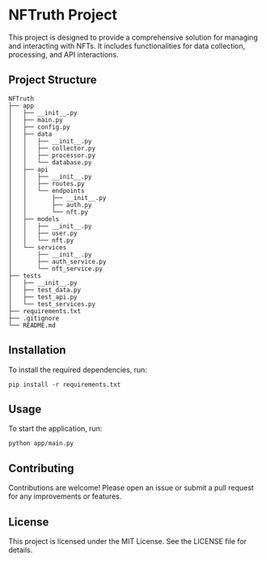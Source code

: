 # NFTruth Project

This project is designed to provide a comprehensive solution for managing and interacting with NFTs. It includes functionalities for data collection, processing, and API interactions.

## Project Structure

```
NFTruth
├── app
│   ├── __init__.py
│   ├── main.py
│   ├── config.py
│   ├── data
│   │   ├── __init__.py
│   │   ├── collector.py
│   │   ├── processor.py
│   │   └── database.py
│   ├── api
│   │   ├── __init__.py
│   │   ├── routes.py
│   │   └── endpoints
│   │       ├── __init__.py
│   │       ├── auth.py
│   │       └── nft.py
│   ├── models
│   │   ├── __init__.py
│   │   ├── user.py
│   │   └── nft.py
│   └── services
│       ├── __init__.py
│       ├── auth_service.py
│       └── nft_service.py
├── tests
│   ├── __init__.py
│   ├── test_data.py
│   ├── test_api.py
│   └── test_services.py
├── requirements.txt
├── .gitignore
└── README.md
```

## Installation

To install the required dependencies, run:

```
pip install -r requirements.txt
```

## Usage

To start the application, run:

```
python app/main.py
```

## Contributing

Contributions are welcome! Please open an issue or submit a pull request for any improvements or features.

## License

This project is licensed under the MIT License. See the LICENSE file for details.